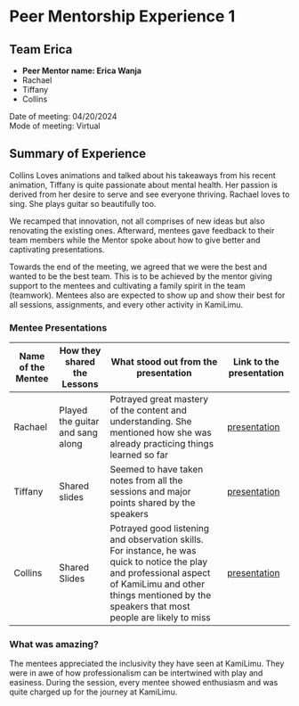 # Peer Mentorship Experience 1

## Team Erica
- **Peer Mentor name: Erica Wanja**  
- Rachael  
- Tiffany  
- Collins  

Date of meeting: 04/20/2024  
Mode of meeting: Virtual  

## Summary of Experience

Collins Loves animations and talked about his takeaways from his recent animation, 
Tiffany is quite passionate about mental health. Her passion is derived from her desire to serve and see everyone thriving. Rachael loves to sing. She plays guitar so beautifully too.

We recamped that innovation, not all comprises of new ideas but also renovating the existing ones. Afterward, mentees gave feedback to their team members while the Mentor spoke about how to give better and captivating presentations.

 Towards the end of the meeting, we agreed that we were the best and wanted to be the best team. This is to be achieved by the mentor giving support to the mentees and cultivating a family spirit in the team (teamwork). Mentees also are expected to show up and show their best for all sessions, assignments, and every other activity in KamiLimu.

### Mentee Presentations

| Name of the Mentee| How they shared the Lessons|What stood out from the presentation| Link to the presentation|
| ----------- | ----------- |------|------------|
| Rachael|Played the guitar and sang along | Potrayed great mastery of the content and understanding. She mentioned how she was already practicing things learned so far | [presentation](https://drive.google.com/file/d/18Gz23vL3tF7bxv42e6H0NBwBEGwXn45B/view?usp=sharing)|
| Tiffany   | Shared slides     |  Seemed to have taken notes from all the sessions and major points shared by the speakers    |     [presentation](https://drive.google.com/file/d/1fe15zxRQ4e-184egGaLlC0O5Qq9kgjx8/view?usp=sharing)      |
|Collins|Shared Slides|Potrayed good listening and observation skills. For instance, he was quick to notice the play and professional aspect of KamiLimu and other things mentioned by the speakers that most people are likely to miss|[presentation](https://tinyurl.com/2s4aapbn)|

### What was amazing?
The mentees appreciated the inclusivity they have seen at KamiLimu. They were in awe of how professionalism can be intertwined with play and easiness. During the session, every mentee showed enthusiasm and was quite charged up for the journey at KamiLimu.